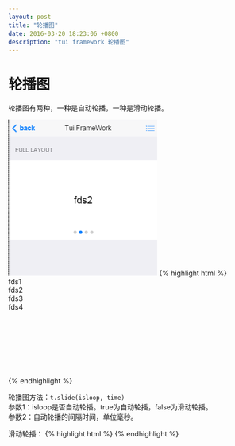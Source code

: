 ```yaml
---
layout: post
title: "轮播图"
date: 2016-03-20 18:23:06 +0800
description: "tui framework 轮播图"
---
```


轮播图
===
轮播图有两种，一种是自动轮播，一种是滑动轮播。
  
<img src="/images/slide.png" width="300px">  
{% highlight html %}
    <div style="height: 200px;" class="slider">
        <div class="slide-paginations"></div>
        <div class="slide-items">
            <div class="slide-item">fds1</div>
            <div class="slide-item">fds2</div>
            <div class="slide-item">fds3</div>
            <div class="slide-item">fds4</div>
        </div>
    </div>
    <script>
        t.slide(true, 3000);
    </script>
{% endhighlight %}
  
轮播图方法：`t.slide(isloop, time)`  
参数1：isloop是否自动轮播。true为自动轮播，false为滑动轮播。  
参数2：自动轮播的间隔时间，单位毫秒。  

滑动轮播：
{% highlight html %}
    <script>
        t.slide(false);
    </script>
{% endhighlight %}
